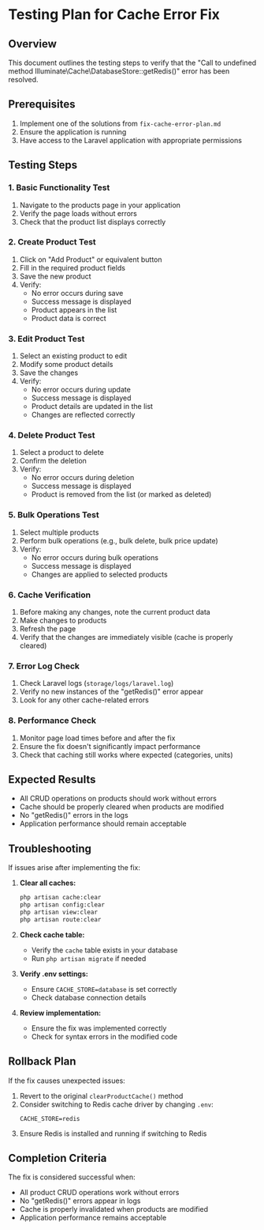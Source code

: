 # Testing Plan for Cache Error Fix

## Overview
This document outlines the testing steps to verify that the "Call to undefined method Illuminate\Cache\DatabaseStore::getRedis()" error has been resolved.

## Prerequisites
1. Implement one of the solutions from `fix-cache-error-plan.md`
2. Ensure the application is running
3. Have access to the Laravel application with appropriate permissions

## Testing Steps

### 1. Basic Functionality Test
1. Navigate to the products page in your application
2. Verify the page loads without errors
3. Check that the product list displays correctly

### 2. Create Product Test
1. Click on "Add Product" or equivalent button
2. Fill in the required product fields
3. Save the new product
4. Verify:
   - No error occurs during save
   - Success message is displayed
   - Product appears in the list
   - Product data is correct

### 3. Edit Product Test
1. Select an existing product to edit
2. Modify some product details
3. Save the changes
4. Verify:
   - No error occurs during update
   - Success message is displayed
   - Product details are updated in the list
   - Changes are reflected correctly

### 4. Delete Product Test
1. Select a product to delete
2. Confirm the deletion
3. Verify:
   - No error occurs during deletion
   - Success message is displayed
   - Product is removed from the list (or marked as deleted)

### 5. Bulk Operations Test
1. Select multiple products
2. Perform bulk operations (e.g., bulk delete, bulk price update)
3. Verify:
   - No error occurs during bulk operations
   - Success message is displayed
   - Changes are applied to selected products

### 6. Cache Verification
1. Before making any changes, note the current product data
2. Make changes to products
3. Refresh the page
4. Verify that the changes are immediately visible (cache is properly cleared)

### 7. Error Log Check
1. Check Laravel logs (`storage/logs/laravel.log`)
2. Verify no new instances of the "getRedis()" error appear
3. Look for any other cache-related errors

### 8. Performance Check
1. Monitor page load times before and after the fix
2. Ensure the fix doesn't significantly impact performance
3. Check that caching still works where expected (categories, units)

## Expected Results
- All CRUD operations on products should work without errors
- Cache should be properly cleared when products are modified
- No "getRedis()" errors in the logs
- Application performance should remain acceptable

## Troubleshooting
If issues arise after implementing the fix:

1. **Clear all caches:**
   ```bash
   php artisan cache:clear
   php artisan config:clear
   php artisan view:clear
   php artisan route:clear
   ```

2. **Check cache table:**
   - Verify the `cache` table exists in your database
   - Run `php artisan migrate` if needed

3. **Verify .env settings:**
   - Ensure `CACHE_STORE=database` is set correctly
   - Check database connection details

4. **Review implementation:**
   - Ensure the fix was implemented correctly
   - Check for syntax errors in the modified code

## Rollback Plan
If the fix causes unexpected issues:
1. Revert to the original `clearProductCache()` method
2. Consider switching to Redis cache driver by changing `.env`:
   ```
   CACHE_STORE=redis
   ```
3. Ensure Redis is installed and running if switching to Redis

## Completion Criteria
The fix is considered successful when:
- All product CRUD operations work without errors
- No "getRedis()" errors appear in logs
- Cache is properly invalidated when products are modified
- Application performance remains acceptable